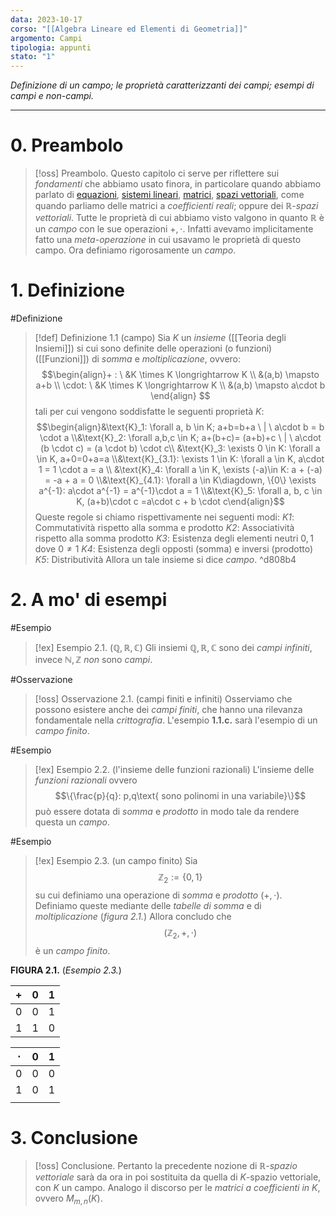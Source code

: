 ```yaml
---
data: 2023-10-17
corso: "[[Algebra Lineare ed Elementi di Geometria]]"
argomento: Campi
tipologia: appunti
stato: "1"
---
```

*Definizione di un campo; le proprietà caratterizzanti dei campi; esempi di campi e non-campi.*
- - -
# 0. Preambolo
> [!oss] Preambolo.
Questo capitolo ci serve per riflettere sui *fondamenti* che abbiamo usato finora, in particolare quando abbiamo parlato di [equazioni](Equazioni%20e%20soluzione), [sistemi lineari](Equazioni%20e%20Proprietà%20Lineari), [matrici](Matrice), [spazi vettoriali](Spazi%20Vettoriali), come quando parliamo delle matrici a *coefficienti reali*; oppure dei $\mathbb{R}$-*spazi vettoriali*. Tutte le proprietà di cui abbiamo visto valgono in quanto $\mathbb{R}$ è un *campo* con le sue operazioni $+, \cdot$.
Infatti avevamo implicitamente fatto una *meta-operazione* in cui usavamo le proprietà di questo campo. Ora definiamo rigorosamente un *campo*.
# 1. Definizione
#Definizione 
> [!def] Definizione 1.1 (campo)
Sia $K$ un *insieme* ([[Teoria degli Insiemi]]) si cui sono definite delle operazioni (o funzioni) ([[Funzioni]]) di *somma* e *moltiplicazione*, ovvero: $$\begin{align}+ : \ &K \times K \longrightarrow K \\ &(a,b) \mapsto a+b \\ \cdot: \ &K \times K \longrightarrow K \\ &(a,b) \mapsto a\cdot b \end{align} $$tali per cui vengono soddisfatte le seguenti proprietà $K$: $$\begin{align}&\text{K}_1: \forall a, b \in K; a+b=b+a \ | \ a\cdot b = b \cdot a \\&\text{K}_2: \forall a,b,c \in K; a+(b+c)= (a+b)+c \ | \ a\cdot (b \cdot c) = (a \cdot b) \cdot c\\ &\text{K}_3: \exists 0 \in K: \forall a \in K, a+0=0+a=a \\&\text{K}_{3.1}: \exists 1 \in K: \forall a \in K, a\cdot 1 = 1 \cdot a = a \\ &\text{K}_4: \forall a \in K, \exists (-a)\in K: a + (-a) = -a + a = 0 \\&\text{K}_{4.1}: \forall a \in K\diagdown, \{0\} \exists a^{-1}: a\cdot a^{-1} = a^{-1}\cdot a = 1 \\&\text{K}_5: \forall a, b, c \in K, (a+b)\cdot c =a\cdot c + b \cdot c\end{align}$$
Queste regole si chiamo rispettivamente nei seguenti modi:
*K1*: Commutatività rispetto alla somma e prodotto
*K2*: Associatività rispetto alla somma prodotto
*K3*: Esistenza degli elementi neutri $0, 1$ dove $0 \neq 1$
*K4*: Esistenza degli opposti (somma) e inversi (prodotto)
*K5*: Distributività
Allora un tale insieme si dice *campo*. 
^d808b4

# 2. A mo' di esempi
#Esempio 
> [!ex] Esempio 2.1. ($\mathbb{Q, R, C}$)
Gli insiemi $\mathbb{Q, R, C}$ sono dei *campi infiniti*, invece $\mathbb{N,Z}$ *non* sono *campi*.

#Osservazione 
> [!oss] Osservazione 2.1. (campi finiti e infiniti)
Osserviamo che possono esistere anche dei *campi finiti*, che hanno una rilevanza fondamentale nella *crittografia*. L'esempio **1.1.c.** sarà l'esempio di un *campo finito*.

#Esempio 
> [!ex] Esempio 2.2. (l'insieme delle funzioni razionali)
L'insieme delle *funzioni razionali* ovvero $$\{\frac{p}{q}: p,q\text{ sono polinomi in una variabile}\}$$può essere dotata di *somma* e *prodotto* in modo tale da rendere questa un *campo*.

#Esempio 
> [!ex] Esempio 2.3. (un campo finito)
Sia $$\mathbb{Z}_2 := \{0, 1\}$$su cui definiamo una operazione di *somma* e *prodotto* ($+, \cdot$).
Definiamo queste mediante delle *tabelle di somma* e di *moltiplicazione* (*figura 2.1.*)
Allora concludo che $$(\mathbb{Z}_2,+, \cdot)$$è un *campo finito*.

**FIGURA 2.1.** (*Esempio 2.3.*)

| $+$  | $0$   | $1$   |
| --- | --- | --- |
| $0$   | $0$   | $1$   |
| $1$   | $1$   | $0$   |

| $\cdot$ | $0$ | $1$ |
| ---- | ---- | ---- |
| $0$ | $0$ | $0$ |
| $1$ | $0$ | $1$ |
|  |  |  |


# 3. Conclusione
> [!oss] Conclusione.
Pertanto la precedente nozione di $\mathbb{R}$-*spazio vettoriale* sarà da ora in poi sostituita da quella di $K$-spazio vettoriale, con $K$ un campo. Analogo il discorso per le *matrici a coefficienti in $K$*, ovvero $M_{m,n}(K)$.
